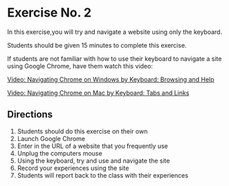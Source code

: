 # Exercise No. 2

In this exercise,you will try and navigate a website using only the keyboard.

Students should be given 15 minutes to complete this exercise.

If students are not familiar with how to use their keyboard to navigate a site using Google Chrome, have them watch this video:

[Video: Navigating Chrome on Windows by Keyboard: Browsing and Help](https://www.youtube.com/watch?v=itEFxbEe150)

[Video: Navigating Chrome on Mac by Keyboard: Tabs and Links](https://www.youtube.com/watch?v=9ASEC6E_dPU)

## Directions

1. Students should do this exercise on their own
2. Launch Google Chrome
3. Enter in the URL of a website that you frequently use
4. Unplug the computers mouse
5. Using the keyboard, try and use and navigate the site
6. Record your experiences using the site
7. Students will report back to the class with their experiences
